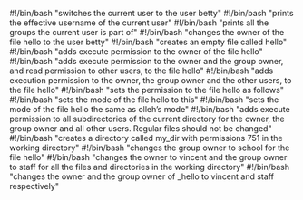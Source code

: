 #!/bin/bash
"switches the current user to the user betty"
#!/bin/bash
"prints the effective username of the current user"
#!/bin/bash
"prints all the groups the current user is part of"
#!/bin/bash
"changes the owner of the file hello to the user betty"
#!/bin/bash
"creates an empty file called hello"
#!/bin/bash
 "adds execute permission to the owner of the file hello"
#!/bin/bash
"adds execute permission to the owner and the group owner, and read permission to other users, to the file hello"
#!/bin/bash
"adds execution permission to the owner, the group owner and the other users, to the file hello"
#!/bin/bash
"sets the permission to the file hello as follows"
#!/bin/bash
"sets the mode of the file hello to this"
#!/bin/bash
"sets the mode of the file hello the same as olleh’s mode"
#!/bin/bash
"adds execute permission to all subdirectories of the current directory for the owner, the group owner and all other users. Regular files should not be changed"
#!/bin/bash
"creates a directory called my_dir with permissions 751 in the working directory"
#!/bin/bash
"changes the group owner to school for the file hello"
#!/bin/bash
"changes the owner to vincent and the group owner to staff for all the files and directories in the working directory"
#!/bin/bash
"changes the owner and the group owner of _hello to vincent and staff respectively"
